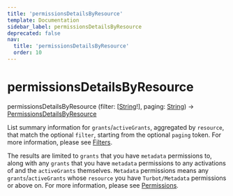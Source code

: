 ```yaml
---
title: 'permissionsDetailsByResource'
template: Documentation
sidebar_label: permissionsDetailsByResource
deprecated: false
nav:
  title: 'permissionsDetailsByResource'
  order: 10
---
```


# permissionsDetailsByResource

<div className="pb-4 font-roboto-slab text-lg"><span className="font-bold">permissionsDetailsByResource</span> <span style={{'fontWeight':400,'fontSize':'0.85em'}}>(filter: [<a href="/guardrails/docs/reference/graphql/scalar/String">String</a>!], paging: <a href="/guardrails/docs/reference/graphql/scalar/String">String</a>) &rarr; <a href="/guardrails/docs/reference/graphql/object/PermissionsDetailsByResource">PermissionsDetailsByResource</a></span>
</div>



List summary information for `grants`/`activeGrants`, aggregated by `resource`, that match the optional `filter`, starting from the optional `paging` token. For more information, please see [Filters](https://turbot.com/guardrails/docs/reference/filter).

The results are limited to `grants` that you have `metadata` permissions to, along with any `grants` that you have `metadata` permissions to any activations of and the `activeGrants` themselves. `Metadata` permissions means any `grants`/`activeGrants` whose `resource` you have `Turbot/Metadata` permissions or above on. For more information, please see [Permissions](https://turbot.com/guardrails/docs/concepts/iam/permissions).